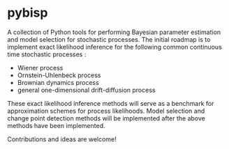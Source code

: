 pybisp
======

A collection of Python tools for performing Bayesian parameter estimation and model selection for stochastic processes. The initial roadmap is to implement exact likelihood inference for the following common continuous time stochastic processes :

* Wiener process
* Ornstein-Uhlenbeck process
* Brownian dynamics process
* general one-dimensional drift-diffusion process

These exact likelihood inference methods will serve as a benchmark for approximation schemes for process likelihoods. Model selection and change point detection methods will be implemented after the above methods have been implemented.

Contributions and ideas are welcome!
